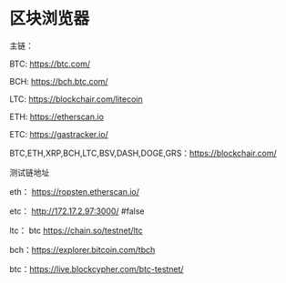 # 区块浏览器

主链：

BTC: https://btc.com/

BCH: https://bch.btc.com/

LTC: https://blockchair.com/litecoin

ETH: https://etherscan.io

ETC: https://gastracker.io/

BTC,ETH,XRP,BCH,LTC,BSV,DASH,DOGE,GRS：https://blockchair.com/

测试链地址

eth： https://ropsten.etherscan.io/

etc： http://172.17.2.97:3000/   \#false

ltc： btc https://chain.so/testnet/ltc

bch：https://explorer.bitcoin.com/tbch

btc：https://live.blockcypher.com/btc-testnet/

